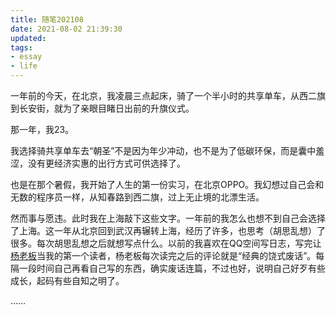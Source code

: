 ```yaml
---
title: 随笔202108
date: 2021-08-02 21:39:30
updated:
tags:
- essay
- life
---
```


一年前的今天，在北京，我凌晨三点起床，骑了一个半小时的共享单车，从西二旗到长安街，就为了亲眼目睹日出前的升旗仪式。

那一年，我23。

我选择骑共享单车去“朝圣”不是因为年少冲动，也不是为了低碳环保，而是囊中羞涩，没有更经济实惠的出行方式可供选择了。

也是在那个暑假，我开始了人生的第一份实习，在北京OPPO。我幻想过自己会和无数的程序员一样，从知春路到西二旗，过上无止境的北漂生活。

<!--more-->

然而事与愿违。此时我在上海敲下这些文字。一年前的我怎么也想不到自己会选择了上海。这一年从北京回到武汉再辗转上海，经历了许多，也思考（胡思乱想）了很多。每次胡思乱想之后就想写点什么。以前的我喜欢在QQ空间写日志，写完让[杨老板](https://windard.com/)当我的第一个读者，杨老板每次读完之后的评论就是“经典的饶式废话”。每隔一段时间自己再看自己写的东西，确实废话连篇，不过也好，说明自己好歹有些成长，起码有些自知之明了。

……